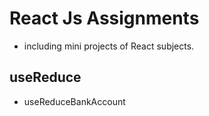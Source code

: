 # React Js Assignments

* including mini projects of React subjects.



## useReduce
* useReduceBankAccount


 
